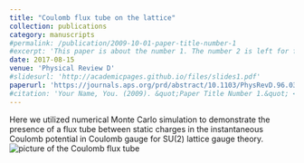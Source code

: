 ```yaml
---
title: "Coulomb flux tube on the lattice"
collection: publications
category: manuscripts
#permalink: /publication/2009-10-01-paper-title-number-1
#excerpt: 'This paper is about the number 1. The number 2 is left for future work.'
date: 2017-08-15
venue: 'Physical Review D'
#slidesurl: 'http://academicpages.github.io/files/slides1.pdf'
paperurl: 'https://journals.aps.org/prd/abstract/10.1103/PhysRevD.96.034512'
#citation: 'Your Name, You. (2009). &quot;Paper Title Number 1.&quot; <i>Journal 1</i>. 1(1).'
---
```


Here we utilized numerical Monte Carlo simulation to demonstrate the presence of a flux tube between static charges in the instantaneous Coulomb potential in Coulomb gauge for SU(2) lattice gauge theory.
![picture of the Coulomb flux tube](https://ktchung-p.github.io/images/coulomb-flux-tube.png)